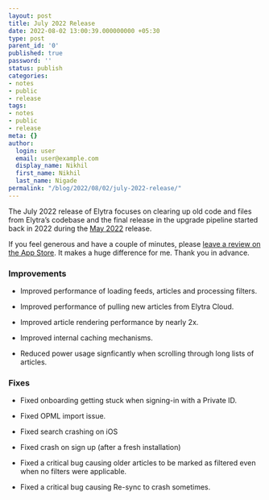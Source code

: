 ```yaml
---
layout: post
title: July 2022 Release
date: 2022-08-02 13:00:39.000000000 +05:30
type: post
parent_id: '0'
published: true
password: ''
status: publish
categories:
- notes
- public
- release
tags:
- notes
- public
- release
meta: {}
author:
  login: user
  email: user@example.com
  display_name: Nikhil
  first_name: Nikhil
  last_name: Nigade
permalink: "/blog/2022/08/02/july-2022-release/"
---
```

<p>The July 2022 release of Elytra focuses on clearing up old code and files from Elytra’s codebase and the final release in the upgrade pipeline started back in 2022 during the <a href="https://github.com/ElytraApp/Elytra/releases/tag/2022.5.1">May 2022</a> release.</p>
<p>If you feel generous and have a couple of minutes, please <a href="https://itunes.apple.com/app/id1433266971?action=write-review">leave a review on the App Store</a>. It makes a huge difference for me. Thank you in advance.</p>
<h3 id="improvements">Improvements</h3>
<ul>
<li>
<p>Improved performance of loading feeds, articles and processing filters.</p>
</li>
<li>
<p>Improved performance of pulling new articles from Elytra Cloud.</p>
</li>
<li>
<p>Improved article rendering performance by nearly 2x.</p>
</li>
<li>
<p>Improved internal caching mechanisms.</p>
</li>
<li>
<p>Reduced power usage signficantly when scrolling through long lists of articles.</p>
</li>
</ul>
<h3 id="fixes">Fixes</h3>
<ul>
<li>
<p>Fixed onboarding getting stuck when signing-in with a Private ID.</p>
</li>
<li>
<p>Fixed OPML import issue.</p>
</li>
<li>
<p>Fixed search crashing on iOS</p>
</li>
<li>
<p>Fixed crash on sign up (after a fresh installation)</p>
</li>
<li>
<p>Fixed a critical bug causing older articles to be marked as filtered even when no filters were applicable.</p>
</li>
<li>
<p>Fixed a critical bug causing Re-sync to crash sometimes.</p>
</li>
</ul>
